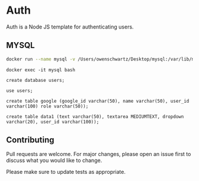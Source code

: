# Auth

Auth is a Node JS template for authenticating users.

## MYSQL

```bash
docker run --name mysql -v /Users/owenschwartz/Desktop/mysql:/var/lib/mysql -p 3306:3306 -e MYSQL_ROOT_PASSWORD=123456 -d mysql:5.6
```

```mysql
docker exec -it mysql bash

create database users;

use users;

create table google (google_id varchar(50), name varchar(50), user_id varchar(100) role varchar(50));

create table data1 (text varchar(50), textarea MEDIUMTEXT, dropdown varchar(20), user_id varchar(100));
```

## Contributing
Pull requests are welcome. For major changes, please open an issue first to discuss what you would like to change.

Please make sure to update tests as appropriate.
